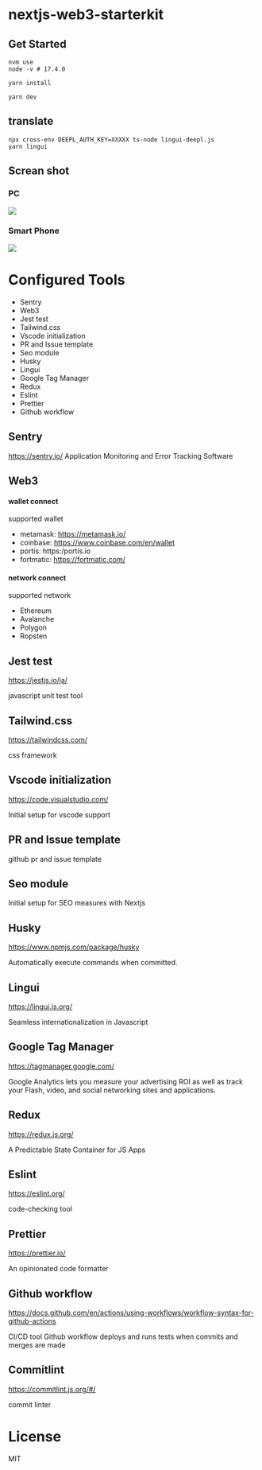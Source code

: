 # nextjs-web3-starterkit

## Get Started

```
nvm use
node -v # 17.4.0

yarn install

yarn dev
```

## translate

```
npx cross-env DEEPL_AUTH_KEY=XXXXX ts-node lingui-deepl.js
yarn lingui
```

## Screan shot

### PC

<img src="docs/images/pc-size.png">

### Smart Phone

<img src="docs/images/s-size.png">

# Configured Tools

- Sentry
- Web3
- Jest test
- Tailwind.css
- Vscode initialization
- PR and Issue template
- Seo module
- Husky
- Lingui
- Google Tag Manager
- Redux
- Eslint
- Prettier
- Github workflow

## Sentry

https://sentry.io/
Application Monitoring and Error Tracking Software

## Web3

#### wallet connect

supported wallet

- metamask: https://metamask.io/
- coinbase: https://www.coinbase.com/en/wallet
- portis: https:/portis.io
- fortmatic: https://fortmatic.com/

#### network connect

supported network

- Ethereum
- Avalanche
- Polygon
- Ropsten

## Jest test

https://jestjs.io/ja/

javascript unit test tool

## Tailwind.css

https://tailwindcss.com/

css framework

## Vscode initialization

https://code.visualstudio.com/

Initial setup for vscode support

## PR and Issue template

github pr and issue template

## Seo module

Initial setup for SEO measures with Nextjs

## Husky

https://www.npmjs.com/package/husky

Automatically execute commands when committed.

## Lingui

https://lingui.js.org/

Seamless internationalization in Javascript

## Google Tag Manager

https://tagmanager.google.com/

Google Analytics lets you measure your advertising ROI as well as track your Flash, video, and social networking sites and applications.

## Redux

https://redux.js.org/

A Predictable State Container for JS Apps

## Eslint

https://eslint.org/

code-checking tool

## Prettier

https://prettier.io/

An opinionated code formatter

## Github workflow

https://docs.github.com/en/actions/using-workflows/workflow-syntax-for-github-actions

CI/CD tool
Github workflow deploys and runs tests when commits and merges are made

## Commitlint

https://commitlint.js.org/#/

commit linter

# License

MIT
